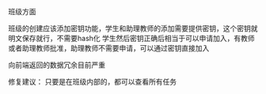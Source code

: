 班级方面

班级的创建应该添加密钥功能，学生和助理教师的添加需要提供密钥，这个密钥就明文保存就行，不需要hash化
学生然后密钥正确后相当于可以申请加入，有教师或者助理教师批准，助理教师不需要申请，可以通过密钥直接加入

向前端返回的数据冗余目前严重


修复建议：
只要是在班级内部的，都可以查看所有任务